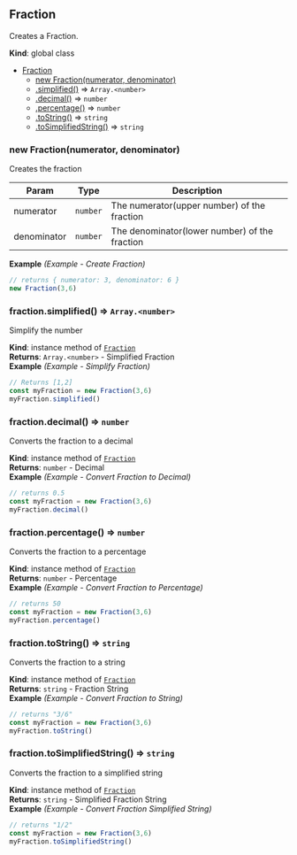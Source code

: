 <a name="Fraction"></a>

## Fraction
Creates a Fraction.

**Kind**: global class  

* [Fraction](#Fraction)
    * [new Fraction(numerator, denominator)](#new_Fraction_new)
    * [.simplified()](#Fraction+simplified) ⇒ <code>Array.&lt;number&gt;</code>
    * [.decimal()](#Fraction+decimal) ⇒ <code>number</code>
    * [.percentage()](#Fraction+percentage) ⇒ <code>number</code>
    * [.toString()](#Fraction+toString) ⇒ <code>string</code>
    * [.toSimplifiedString()](#Fraction+toSimplifiedString) ⇒ <code>string</code>

<a name="new_Fraction_new"></a>

### new Fraction(numerator, denominator)
Creates the fraction


| Param | Type | Description |
| --- | --- | --- |
| numerator | <code>number</code> | The numerator(upper number) of the fraction |
| denominator | <code>number</code> | The denominator(lower number) of the fraction |

**Example** *(Example - Create Fraction)*  
```js
// returns { numerator: 3, denominator: 6 }
new Fraction(3,6)
```
<a name="Fraction+simplified"></a>

### fraction.simplified() ⇒ <code>Array.&lt;number&gt;</code>
Simplify the number

**Kind**: instance method of [<code>Fraction</code>](#Fraction)  
**Returns**: <code>Array.&lt;number&gt;</code> - Simplified Fraction  
**Example** *(Example - Simplify Fraction)*  
```js
// Returns [1,2]
const myFraction = new Fraction(3,6)
myFraction.simplified()
```
<a name="Fraction+decimal"></a>

### fraction.decimal() ⇒ <code>number</code>
Converts the fraction to a decimal

**Kind**: instance method of [<code>Fraction</code>](#Fraction)  
**Returns**: <code>number</code> - Decimal  
**Example** *(Example - Convert Fraction to Decimal)*  
```js
// returns 0.5
const myFraction = new Fraction(3,6)
myFraction.decimal()
```
<a name="Fraction+percentage"></a>

### fraction.percentage() ⇒ <code>number</code>
Converts the fraction to a percentage

**Kind**: instance method of [<code>Fraction</code>](#Fraction)  
**Returns**: <code>number</code> - Percentage  
**Example** *(Example - Convert Fraction to Percentage)*  
```js
// returns 50
const myFraction = new Fraction(3,6)
myFraction.percentage()
```
<a name="Fraction+toString"></a>

### fraction.toString() ⇒ <code>string</code>
Converts the fraction to a string

**Kind**: instance method of [<code>Fraction</code>](#Fraction)  
**Returns**: <code>string</code> - Fraction String  
**Example** *(Example - Convert Fraction to String)*  
```js
// returns "3/6"
const myFraction = new Fraction(3,6)
myFraction.toString()
```
<a name="Fraction+toSimplifiedString"></a>

### fraction.toSimplifiedString() ⇒ <code>string</code>
Converts the fraction to a simplified string

**Kind**: instance method of [<code>Fraction</code>](#Fraction)  
**Returns**: <code>string</code> - Simplified Fraction String  
**Example** *(Example - Convert Fraction Simplified String)*  
```js
// returns "1/2"
const myFraction = new Fraction(3,6)
myFraction.toSimplifiedString()
```
